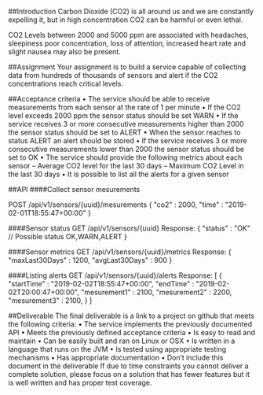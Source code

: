 ##Introduction
Carbon Dioxide (CO2) is all around us and we are constantly expelling it, but in high concentration CO2 can be harmful or even lethal.

CO2 Levels between 2000 and 5000 ppm are associated with headaches, sleepiness poor concentration, loss of attention, increased heart rate and slight nausea may also be present.

##Assignment
Your assignment is to build a service capable of collecting data from hundreds of thousands of sensors and alert if the CO2 concentrations reach critical levels.

##Acceptance criteria
• The service should be able to receive measurements from each sensor at the rate of 1 per minute
• If the CO2 level exceeds 2000 ppm the sensor status should be set WARN
• If the service receives 3 or more consecutive measurements higher than 2000 the sensor status should be set to ALERT
• When the sensor reaches to status ALERT an alert should be stored
• If the service receives 3 or more consecutive measurements lower than 2000 the sensor status should be set to OK
• The service should provide the following metrics about each sensor
    – Average CO2 level for the last 30 days
    – Maximum CO2 Level in the last 30 days
• It is possible to list all the alerts for a given sensor

##API
####Collect sensor mesurements

POST /api/v1/sensors/{uuid}/mesurements
{
    "co2" : 2000,
    "time" : "2019-02-01T18:55:47+00:00"
}

####Sensor status
GET /api/v1/sensors/{uuid}
Response:
{
    "status" : "OK" // Possible status OK,WARN,ALERT
}

####Sensor metrics
GET /api/v1/sensors/{uuid}/metrics
Response:
{
    "maxLast30Days" : 1200,
    "avgLast30Days" : 900
}

####Listing alerts
GET /api/v1/sensors/{uuid}/alerts
Response:
[
    {
            "startTime" : "2019-02-02T18:55:47+00:00",
            "endTime" : "2019-02-02T20:00:47+00:00",
            "mesurement1" : 2100,
            "mesurement2" : 2200,
            "mesurement3" : 2100,
    }
]

##Deliverable
The final deliverable is a link to a project on github that meets the following criteria:
    • The service implements the previously documented API
    • Meets the previously defined acceptance criteria
    • Is easy to read and maintain
    • Can be easily built and ran on Linux or OSX
    • Is written in a language that runs on the JVM
    • Is tested using appropriate testing mechanisms
    • Has appropriate documentation
    • Don’t include this document in the deliverable
If due to time constraints you cannot deliver a complete solution, please focus on a solution that has fewer features but it is well written and has proper test coverage.